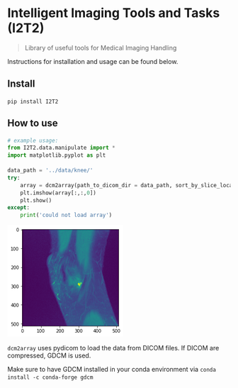# Intelligent Imaging Tools and Tasks (I2T2) 
> Library of useful tools for Medical Imaging Handling


Instructions for installation and usage can be found below.

## Install

`pip install I2T2`

## How to use

```python
# example usage:
from I2T2.data.manipulate import *
import matplotlib.pyplot as plt

data_path = '../data/knee/'
try:
    array = dcm2array(path_to_dicom_dir = data_path, sort_by_slice_location=True)
    plt.imshow(array[:,:,0])
    plt.show()
except:
    print('could not load array')    
```


![png](docs/images/output_4_0.png)


`dcm2array` uses pydicom to load the data from DICOM files. If DICOM are compressed, GDCM is used.

Make sure to have GDCM installed in your conda environment via `conda install -c conda-forge gdcm`

